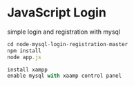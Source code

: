 # JavaScript Login
simple login and registration with mysql


```js
cd node-mysql-login-registration-master
npm install
node app.js

install xampp
enable mysql with xaamp control panel
````


